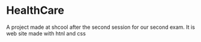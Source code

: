 # HealthCare
A project made at shcool after the second session for our second exam. It is web site made with htnl and css

